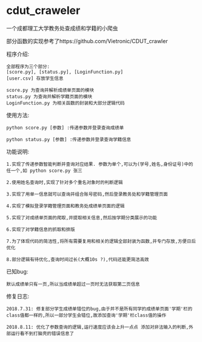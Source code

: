 # cdut_craweler
一个成都理工大学教务处查成绩和学籍的小爬虫

部分函数的实现参考了https://github.com/Vietronic/CDUT_crawler

程序介绍:

    全部程序为三个部分:
    [score.py], [status.py], [LoginFunction.py]
    [user.csv] 存放学生信息

    score.py 为查询并解析成绩单页面的模块
    status.py 为查询并解析学籍页面的模块
    LoginFunction.py 为相关函数的封装和大部分逻辑代码

使用方法:

    python score.py [参数] :传递参数并登录查询成绩单

    python status.py [参数] :传递参数并登录查询学籍信息

功能说明:

    1.实现了传递参数智能判断并查询对应结果. 参数为单个,可以为(学号,姓名,身份证号)中的任一个,如 python score.py 张三

    2.使用姓名查询时,实现了针对多个重名对象时的判断逻辑

    3.实现了用单一信息就可以查询并组合账号密码,然后登录教务处和学籍管理页面

    4.实现了模拟登录学籍管理页面和教务处成绩单页面的逻辑

    5.实现了对成绩单页面的爬取,并提取相关信息,然后按学期分类展示的功能

    6.实现了对学籍信息的抓取和排版

    7.为了体现代码的简洁性,将所有需要复用和相关的逻辑全部封装为函数,并专门存放,方便日后优化

    8.部分逻辑有待优化,查询时间过长(大概10s ?),代码还能更简洁高效

已知bug:

    默认成绩单只有一页,所以当成绩单超过一页时无法获取第二页信息

修复日志:

    2018.7.31: 修复部分学生成绩单错位的bug,由于并不是所有同学的成绩单页面'学期'栏的class值都一样的,所以一部分学生会错位,故添加查询'学期'栏class值的操作

    2018.8.11: 优化了参数查询的逻辑,运行速度应该会上升一点点 添加对非法输入的判断,外部运行看不到打脑壳的错误信息了
